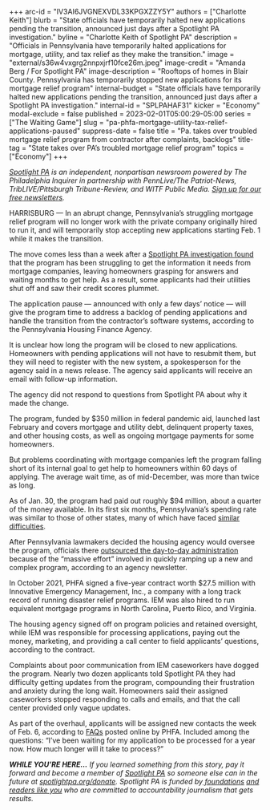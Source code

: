 +++
arc-id = "IV3AI6JVGNEXVDL33KPGXZZY5Y"
authors = ["Charlotte Keith"]
blurb = "State officials have temporarily halted new applications pending the transition, announced just days after a Spotlight PA investigation."
byline = "Charlotte Keith of Spotlight PA"
description = "Officials in Pennsylvania have temporarily halted applications for mortgage, utility, and tax relief as they make the transition."
image = "external/s36w4vxgrg2nnpxjrf10fce26m.jpeg"
image-credit = "Amanda Berg / For Spotlight PA"
image-description = "Rooftops of homes in Blair County. Pennsylvania has temporarily stopped new applications for its mortgage relief program"
internal-budget = "State officials have temporarily halted new applications pending the transition, announced just days after a Spotlight PA investigation."
internal-id = "SPLPAHAF31"
kicker = "Economy"
modal-exclude = false
published = 2023-02-01T05:00:29-05:00
series = ["The Waiting Game"]
slug = "pa-phfa-mortgage-utility-tax-relief-applications-paused"
suppress-date = false
title = "Pa. takes over troubled mortgage relief program from contractor after complaints, backlogs"
title-tag = "State takes over PA’s troubled mortgage relief program"
topics = ["Economy"]
+++

<a href="https://www.spotlightpa.org/"><i>Spotlight PA</i></a><i> is an independent, nonpartisan newsroom powered by The Philadelphia Inquirer in partnership with PennLive/The Patriot-News, TribLIVE/Pittsburgh Tribune-Review, and WITF Public Media. </i><a href="https://www.spotlightpa.org/newsletters"><i>Sign up for our free newsletters</i></a><i>.</i>

HARRISBURG — In an abrupt change, Pennsylvania’s struggling mortgage relief program will no longer work with the private company originally hired to run it, and will temporarily stop accepting new applications starting Feb. 1 while it makes the transition.

The move comes less than a week after a <a href="https://www.spotlightpa.org/news/2023/01/pa-homeowner-mortgage-utility-assistance-fund/">Spotlight PA investigation found</a> that the program has been struggling to get the information it needs from mortgage companies, leaving homeowners grasping for answers and waiting months to get help. As a result, some applicants had their utilities shut off and saw their credit scores plummet.

The application pause — announced with only a few days’ notice — will give the program time to address a backlog of pending applications and handle the transition from the contractor’s software systems, according to the Pennsylvania Housing Finance Agency.

<script src="https://www.spotlightpa.org/embed.js" async></script><div data-spl-embed-version="1" data-spl-src="https://www.spotlightpa.org/embeds/newsletter/"></div>

It is unclear how long the program will be closed to new applications. Homeowners with pending applications will not have to resubmit them, but they will need to register with the new system, a spokesperson for the agency said in a news release. The agency said applicants will receive an email with follow-up information.

The agency did not respond to questions from Spotlight PA about why it made the change.

The program, funded by $350 million in federal pandemic aid, launched last February and covers mortgage and utility debt, delinquent property taxes, and other housing costs, as well as ongoing mortgage payments for some homeowners.

But problems coordinating with mortgage companies left the program falling short of its internal goal to get help to homeowners within 60 days of applying. The average wait time, as of mid-December, was more than twice as long.

As of Jan. 30, the program had paid out roughly $94 million, about a quarter of the money available. In its first six months, Pennsylvania’s spending rate was similar to those of other states, many of which have faced <a href="https://www.wsj.com/articles/homeowners-struggle-to-get-pandemic-aid-meant-to-stop-foreclosures-11674336443">similar difficulties</a>.

After Pennsylvania lawmakers decided the housing agency would oversee the program, officials there <a href="https://www.phfa.org/forms/newsletter/phfa_developments/2021/november-2021-developments-working-11-09-2021_sde.pdf">outsourced the day-to-day administration</a> because of the “massive effort” involved in quickly ramping up a new and complex program, according to an agency newsletter.

In October 2021, PHFA signed a five-year contract worth $27.5 million with Innovative Emergency Management, Inc., a company with a long track record of running disaster relief programs. IEM was also hired to run equivalent mortgage programs in North Carolina, Puerto Rico, and Virginia.

The housing agency signed off on program policies and retained oversight, while IEM was responsible for processing applications, paying out the money, marketing, and providing a call center to field applicants’ questions, according to the contract.

Complaints about poor communication from IEM caseworkers have dogged the program. Nearly two dozen applicants told Spotlight PA they had difficulty getting updates from the program, compounding their frustration and anxiety during the long wait. Homeowners said their assigned caseworkers stopped responding to calls and emails, and that the call center provided only vague updates.

As part of the overhaul, applicants will be assigned new contacts the week of Feb. 6, according to <a href="https://pahaf.org/wp-content/uploads/2023/01/PAHAF-Transition-FAQs-1.26.2023.pdf">FAQs</a> posted online by PHFA. Included among the questions: “I’ve been waiting for my application to be processed for a year now. How much longer will it take to process?”

<i><b>WHILE YOU’RE HERE...</b></i><i> If you learned something from this story, pay it forward and become a member of </i><a href="https://www.spotlightpa.org/"><i>Spotlight PA</i></a><i> so someone else can in the future at </i><a href="http://spotlightpa.org/donate"><i>spotlightpa.org/donate</i></a><i>. Spotlight PA is funded by</i><a href="https://www.spotlightpa.org/support"><i> foundations</i></a><i> </i><a href="https://www.spotlightpa.org/support"><i>and readers like you</i></a><i> who are committed to accountability journalism that gets results.</i>
